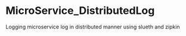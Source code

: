 # MicroService_DistributedLog
Logging microservice log in distributed manner using slueth and zipkin
